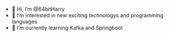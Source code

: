 - 👋 Hi, I’m @64bitHarry
- 👀 I’m interested in new exciting technologys and programming languages
- 🌱 I’m currently learning Kafka and Springboot

<!---
64bitHarry/64bitHarry is a ✨ special ✨ repository because its `README.md` (this file) appears on your GitHub profile.
You can click the Preview link to take a look at your changes.
--->
